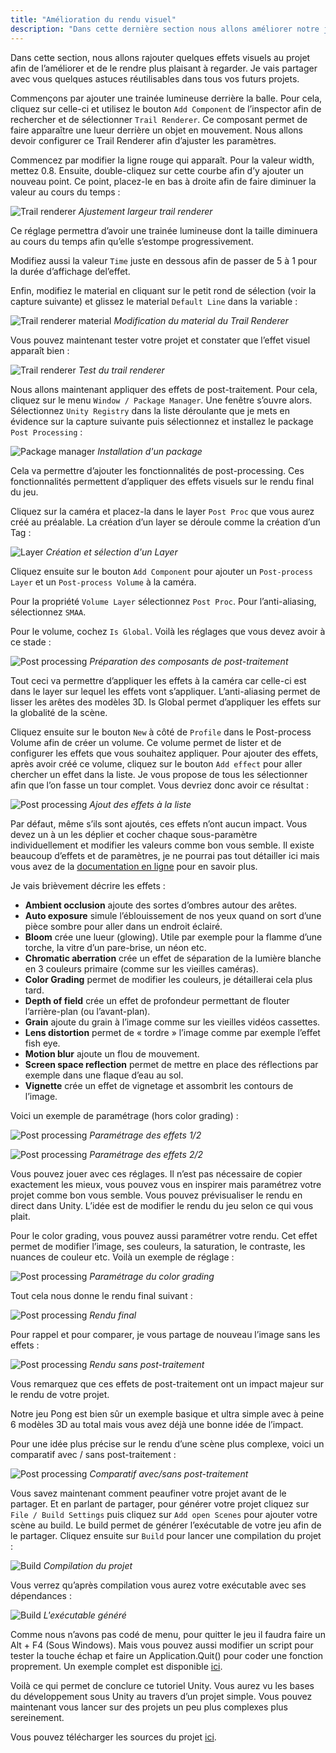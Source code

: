 ```yaml
---
title: "Amélioration du rendu visuel"
description: "Dans cette dernière section nous allons améliorer notre jeu grâce à des effets visuels."
---
```


Dans cette section, nous allons rajouter quelques effets visuels au projet afin de l’améliorer et de le rendre plus plaisant à regarder. Je vais partager avec vous quelques astuces réutilisables dans tous vos futurs projets.

Commençons par ajouter une trainée lumineuse derrière la balle. Pour cela, cliquez sur celle-ci et utilisez le bouton `Add Component` de l’inspector afin de rechercher et de sélectionner `Trail Renderer`. Ce composant permet de faire apparaître une lueur derrière un objet en mouvement. Nous allons devoir configurer ce Trail Renderer afin d’ajuster les paramètres.

Commencez par modifier la ligne rouge qui apparaît. Pour la valeur width, mettez 0.8. Ensuite, double-cliquez sur cette courbe afin d’y ajouter un nouveau point. Ce point, placez-le en bas à droite afin de faire diminuer la valeur au cours du temps :

![Trail renderer](./45_unity_trail.png)
_Ajustement largeur trail renderer_

Ce réglage permettra d’avoir une trainée lumineuse dont la taille diminuera au cours du temps afin qu’elle s’estompe progressivement.

Modifiez aussi la valeur `Time` juste en dessous afin de passer de 5 à 1 pour la durée d’affichage del’effet.

Enfin, modifiez le material en cliquant sur le petit rond de sélection (voir la capture suivante) et glissez le material `Default Line` dans la variable :

![Trail renderer material](./46_unity_trailmat.png)
_Modification du material du Trail Renderer_

Vous pouvez maintenant tester votre projet et constater que l’effet visuel apparaît bien :

![Trail renderer](./47_unity_trailrend.png)
_Test du trail renderer_

Nous allons maintenant appliquer des effets de post-traitement. Pour cela, cliquez sur le menu `Window / Package Manager`. Une fenêtre s’ouvre alors. Sélectionnez `Unity Registry` dans la liste déroulante que je mets en évidence sur la capture suivante puis sélectionnez et installez le package `Post Processing` :

![Package manager](./48_unity_package.png)
_Installation d'un package_

Cela va permettre d’ajouter les fonctionnalités de post-processing. Ces fonctionnalités permettent d’appliquer des effets visuels sur le rendu final du jeu.

Cliquez sur la caméra et placez-la dans le layer `Post Proc` que vous aurez créé au préalable. La création d’un layer se déroule comme la création d’un Tag :

![Layer](./49_unity_layer.png)
_Création et sélection d'un Layer_

Cliquez ensuite sur le bouton `Add Component` pour ajouter un `Post-process Layer` et un `Post-process Volume` à la caméra.

Pour la propriété `Volume Layer` sélectionnez `Post Proc`. Pour l’anti-aliasing, sélectionnez `SMAA`.

Pour le volume, cochez `Is Global`. Voilà les réglages que vous devez avoir à ce stade :

![Post processing](./50_unity_postproc.png)
_Préparation des composants de post-traitement_

Tout ceci va permettre d’appliquer les effets à la caméra car celle-ci est dans le layer sur lequel les effets vont s’appliquer. L’anti-aliasing permet de lisser les arêtes des modèles 3D. Is Global permet d’appliquer les effets sur la globalité de la scène.

Cliquez ensuite sur le bouton `New` à côté de `Profile` dans le Post-process Volume afin de créer un volume. Ce volume permet de lister et de configurer les effets que vous souhaitez appliquer. Pour ajouter des effets, après avoir créé ce volume, cliquez sur le bouton `Add effect` pour aller chercher un effet dans la liste. Je vous propose de tous les sélectionner afin que l’on fasse un tour complet. Vous devriez donc avoir ce résultat :

![Post processing](./51_unity_postproc.png)
_Ajout des effets à la liste_

Par défaut, même s’ils sont ajoutés, ces effets n’ont aucun impact. Vous devez un à un les déplier et cocher chaque sous-paramètre individuellement et modifier les valeurs comme bon vous semble. Il existe beaucoup d’effets et de paramètres, je ne pourrai pas tout détailler ici mais vous avez de la [documentation en ligne](https://docs.unity3d.com/Manual/PostProcessingOverview.html) pour en savoir plus.

Je vais brièvement décrire les effets :

-   **Ambient occlusion** ajoute des sortes d’ombres autour des arêtes.
-   **Auto exposure** simule l’éblouissement de nos yeux quand on sort d’une pièce sombre pour aller dans un endroit éclairé.
-   **Bloom** crée une lueur (glowing). Utile par exemple pour la flamme d’une torche, la vitre d’un pare-brise, un néon etc.
-   **Chromatic aberration** crée un effet de séparation de la lumière blanche en 3 couleurs primaire (comme sur les vieilles caméras).
-   **Color Grading** permet de modifier les couleurs, je détaillerai cela plus tard.
-   **Depth of field** crée un effet de profondeur permettant de flouter l’arrière-plan (ou l’avant-plan).
-   **Grain** ajoute du grain à l’image comme sur les vieilles vidéos cassettes.
-   **Lens distortion** permet de « tordre » l’image comme par exemple l’effet fish eye.
-   **Motion blur** ajoute un flou de mouvement.
-   **Screen space reflection** permet de mettre en place des réflections par exemple dans une flaque d’eau au sol.
-   **Vignette** crée un effet de vignetage et assombrit les contours de l’image.

Voici un exemple de paramétrage (hors color grading) :

![Post processing](./52_unity_postproc.png)
_Paramétrage des effets 1/2_

![Post processing](./53_unity_postproc.png)
_Paramétrage des effets 2/2_

Vous pouvez jouer avec ces réglages. Il n’est pas nécessaire de copier exactement les mieux, vous pouvez vous en inspirer mais paramétrez votre projet comme bon vous semble. Vous pouvez prévisualiser le rendu en direct dans Unity. L’idée est de modifier le rendu du jeu selon ce qui vous plait.

Pour le color grading, vous pouvez aussi paramétrer votre rendu. Cet effet permet de modifier l’image, ses couleurs, la saturation, le contraste, les nuances de couleur etc. Voilà un exemple de réglage :

![Post processing](./54_unity_postproc.png)
_Paramétrage du color grading_

Tout cela nous donne le rendu final suivant :

![Post processing](./55_unity_postproc.png)
_Rendu final_

Pour rappel et pour comparer, je vous partage de nouveau l’image sans les effets :

![Post processing](./55_unity_nopostproc.png)
_Rendu sans post-traitement_

Vous remarquez que ces effets de post-traitement ont un impact majeur sur le rendu de votre projet.

Notre jeu Pong est bien sûr un exemple basique et ultra simple avec à peine 6 modèles 3D au total mais vous avez déjà une bonne idée de l’impact.

Pour une idée plus précise sur le rendu d’une scène plus complexe, voici un comparatif avec / sans post-traitement :

![Post processing](./56_unity_postproc.png)
_Comparatif avec/sans post-traitement_

Vous savez maintenant comment peaufiner votre projet avant de le partager. Et en parlant de partager, pour générer votre projet cliquez sur `File / Build Settings` puis cliquez sur `Add open Scenes` pour ajouter votre scène au build. Le build permet de générer l’exécutable de votre jeu afin de le partager. Cliquez ensuite sur `Build` pour lancer une compilation du projet :

![Build](./57_unity_build.png)
_Compilation du projet_

Vous verrez qu’après compilation vous aurez votre exécutable avec ses dépendances :

![Build](./58_unity_build.png)
_L'exécutable généré_

Comme nous n’avons pas codé de menu, pour quitter le jeu il faudra faire un Alt + F4 (Sous Windows). Mais vous pouvez aussi modifier un script pour tester la touche échap et faire un Application.Quit() pour coder une fonction proprement. Un exemple complet est disponible [ici](https://docs.unity3d.com/ScriptReference/Application.Quit.html).

Voilà ce qui permet de conclure ce tutoriel Unity. Vous aurez vu les bases du développement sous Unity au travers d’un projet simple. Vous pouvez maintenant vous lancer sur des projets un peu plus complexes plus sereinement.

Vous pouvez télécharger les sources du projet [ici](./sources.zip).
